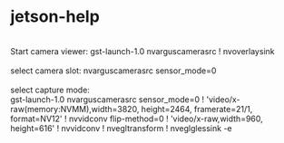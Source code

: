 # jetson-help
<br>
Start camera viewer: gst-launch-1.0 nvarguscamerasrc ! nvoverlaysink <br>
<br> 
select camera slot: nvarguscamerasrc sensor_mode=0 <br>
<br>
select capture mode:  <br>
gst-launch-1.0 nvarguscamerasrc sensor_mode=0 ! 'video/x-raw(memory:NVMM),width=3820, height=2464, framerate=21/1, format=NV12' ! nvvidconv flip-method=0 ! 'video/x-raw,width=960, height=616' ! nvvidconv ! nvegltransform ! nveglglessink -e
<br>
